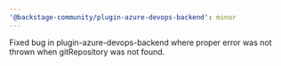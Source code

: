 ```yaml
---
'@backstage-community/plugin-azure-devops-backend': minor
---
```


Fixed bug in plugin-azure-devops-backend where proper error was not thrown when gitRepository was not found.
